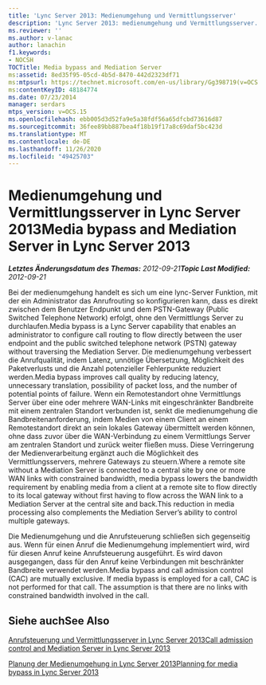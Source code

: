 ```yaml
---
title: 'Lync Server 2013: Medienumgehung und Vermittlungsserver'
description: 'Lync Server 2013: medienumgehung und Vermittlungsserver.'
ms.reviewer: ''
ms.author: v-lanac
author: lanachin
f1.keywords:
- NOCSH
TOCTitle: Media bypass and Mediation Server
ms:assetid: 8ed35f95-05cd-4b5d-8470-442d2323df71
ms:mtpsurl: https://technet.microsoft.com/en-us/library/Gg398719(v=OCS.15)
ms:contentKeyID: 48184774
ms.date: 07/23/2014
manager: serdars
mtps_version: v=OCS.15
ms.openlocfilehash: ebb005d3d52fa9e5a38fdf56a65dfcbd73616d87
ms.sourcegitcommit: 36fee89bb887bea4f18b19f17a8c69daf5bc423d
ms.translationtype: MT
ms.contentlocale: de-DE
ms.lasthandoff: 11/26/2020
ms.locfileid: "49425703"
---
```

# <a name="media-bypass-and-mediation-server-in-lync-server-2013"></a><span data-ttu-id="a5fe0-103">Medienumgehung und Vermittlungsserver in Lync Server 2013</span><span class="sxs-lookup"><span data-stu-id="a5fe0-103">Media bypass and Mediation Server in Lync Server 2013</span></span>

<div data-xmlns="http://www.w3.org/1999/xhtml">

<div class="topic" data-xmlns="http://www.w3.org/1999/xhtml" data-msxsl="urn:schemas-microsoft-com:xslt" data-cs="https://msdn.microsoft.com/">

<div data-asp="https://msdn2.microsoft.com/asp">



</div>

<div id="mainSection">

<div id="mainBody"><span data-ttu-id="a5fe0-104">

<span> </span></span><span class="sxs-lookup"><span data-stu-id="a5fe0-104">

<span> </span></span></span>

<span data-ttu-id="a5fe0-105">_**Letztes Änderungsdatum des Themas:** 2012-09-21_</span><span class="sxs-lookup"><span data-stu-id="a5fe0-105">_**Topic Last Modified:** 2012-09-21_</span></span>

<span data-ttu-id="a5fe0-106">Bei der medienumgehung handelt es sich um eine lync-Server Funktion, mit der ein Administrator das Anrufrouting so konfigurieren kann, dass es direkt zwischen dem Benutzer Endpunkt und dem PSTN-Gateway (Public Switched Telephone Network) erfolgt, ohne den Vermittlungs Server zu durchlaufen.</span><span class="sxs-lookup"><span data-stu-id="a5fe0-106">Media bypass is a Lync Server capability that enables an administrator to configure call routing to flow directly between the user endpoint and the public switched telephone network (PSTN) gateway without traversing the Mediation Server.</span></span> <span data-ttu-id="a5fe0-107">Die medienumgehung verbessert die Anrufqualität, indem Latenz, unnötige Übersetzung, Möglichkeit des Paketverlusts und die Anzahl potenzieller Fehlerpunkte reduziert werden.</span><span class="sxs-lookup"><span data-stu-id="a5fe0-107">Media bypass improves call quality by reducing latency, unnecessary translation, possibility of packet loss, and the number of potential points of failure.</span></span> <span data-ttu-id="a5fe0-108">Wenn ein Remotestandort ohne Vermittlungs Server über eine oder mehrere WAN-Links mit eingeschränkter Bandbreite mit einem zentralen Standort verbunden ist, senkt die medienumgehung die Bandbreitenanforderung, indem Medien von einem Client an einem Remotestandort direkt an sein lokales Gateway übermittelt werden können, ohne dass zuvor über die WAN-Verbindung zu einem Vermittlungs Server am zentralen Standort und zurück weiter fließen muss. Diese Verringerung der Medienverarbeitung ergänzt auch die Möglichkeit des Vermittlungsservers, mehrere Gateways zu steuern.</span><span class="sxs-lookup"><span data-stu-id="a5fe0-108">Where a remote site without a Mediation Server is connected to a central site by one or more WAN links with constrained bandwidth, media bypass lowers the bandwidth requirement by enabling media from a client at a remote site to flow directly to its local gateway without first having to flow across the WAN link to a Mediation Server at the central site and back.This reduction in media processing also complements the Mediation Server’s ability to control multiple gateways.</span></span>

<span data-ttu-id="a5fe0-p102">Die Medienumgehung und die Anrufsteuerung schließen sich gegenseitig aus. Wenn für einen Anruf die Medienumgehung implementiert wird, wird für diesen Anruf keine Anrufsteuerung ausgeführt. Es wird davon ausgegangen, dass für den Anruf keine Verbindungen mit beschränkter Bandbreite verwendet werden.</span><span class="sxs-lookup"><span data-stu-id="a5fe0-p102">Media bypass and call admission control (CAC) are mutually exclusive. If media bypass is employed for a call, CAC is not performed for that call. The assumption is that there are no links with constrained bandwidth involved in the call.</span></span>

<div>

## <a name="see-also"></a><span data-ttu-id="a5fe0-112">Siehe auch</span><span class="sxs-lookup"><span data-stu-id="a5fe0-112">See Also</span></span>


[<span data-ttu-id="a5fe0-113">Anrufsteuerung und Vermittlungsserver in Lync Server 2013</span><span class="sxs-lookup"><span data-stu-id="a5fe0-113">Call admission control and Mediation Server in Lync Server 2013</span></span>](lync-server-2013-call-admission-control-and-mediation-server.md)  


[<span data-ttu-id="a5fe0-114">Planung der Medienumgehung in Lync Server 2013</span><span class="sxs-lookup"><span data-stu-id="a5fe0-114">Planning for media bypass in Lync Server 2013</span></span>](lync-server-2013-planning-for-media-bypass.md)  
  

<span data-ttu-id="a5fe0-115"></div>

</div>

<span> </span>

</div>

</div>

</span><span class="sxs-lookup"><span data-stu-id="a5fe0-115"></div>

</div>

<span> </span>

</div>

</div>

</span></span></div>

